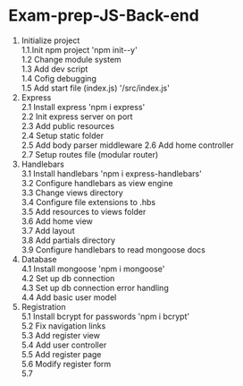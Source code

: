 # Exam-prep-JS-Back-end

1.  Initialize project  
    1.1.Init npm project 'npm init--y'  
    1.2 Change module system  
    1.3 Add dev script  
    1.4 Cofig debugging  
    1.5 Add start file (index.js) '/src/index.js'
2.  Express  
    2.1 Install express 'npm i express'  
    2.2 Init express server on port  
    2.3 Add public resources   
    2.4 Setup static folder  
    2.5 Add body parser middleware 
    2.6 Add home controller    
    2.7 Setup routes file (modular router)  
3.  Handlebars  
    3.1 Install handlebars 'npm i express-handlebars'  
    3.2 Configure handlebars as view engine  
    3.3 Change views directory  
    3.4 Configure file extensions to .hbs  
    3.5 Add resources to views folder  
    3.6 Add home view  
    3.7 Add layout  
    3.8 Add partials directory  
    3.9 Configure handlebars to read mongoose docs  
4.  Database  
    4.1 Install mongoose 'npm i mongoose'   
    4.2 Set up db connection  
    4.3 Set up db connection error handling  
    4.4 Add basic user model  
5. Registration  
    5.1 Install bcrypt for passwords 'npm i bcrypt'  
    5.2 Fix navigation links  
    5.3 Add register view  
    5.4 Add user controller  
    5.5 Add register page  
    5.6 Modify register form  
    5.7 
